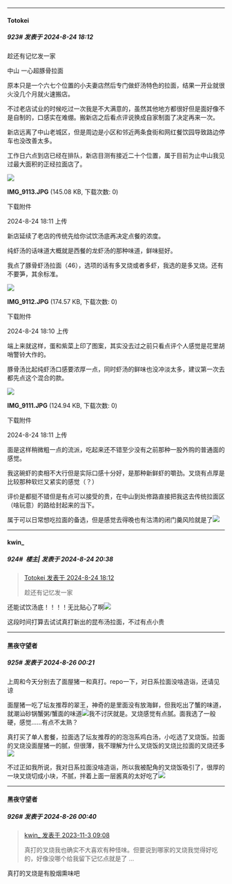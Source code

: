 ﻿
*****

####  Totokei  
##### 923#       发表于 2024-8-24 18:12

趁还有记忆发一家

中山 一心超豚骨拉面

原本只是一个六七个位置的小夫妻店然后专门做虾汤特色的拉面，结果一开业就很火没几个月就火速搬店。

不过老店试业的时候吃过一次我是不大满意的，虽然其他地方都很好但是面好像不是自制的，口感实在难绷。搬新店之后看点评说换成自家制面了决定再来一次。

新店远离了中山老城区，但是周边是小区和邻近两条食街和网红餐饮园导致路边停车也没改善太多。

工作日六点到店已经在排队，新店目测有接近二十个位置，属于目前为止中山我见过最大面积的正经拉面店了。

<img src="https://img.saraba1st.com/forum/202408/24/181102d8ci1636i802s346.jpg" referrerpolicy="no-referrer">

<strong>IMG_9113.JPG</strong> (145.08 KB, 下载次数: 0)

下载附件

2024-8-24 18:11 上传

新店延续了老店的传统先给你试饮汤底再决定点餐的浓度。

纯虾汤的话味道大概就是西餐的龙虾汤的那种味道，鲜味挺好。

我点了豚骨虾汤拉面（46），选项的话有多叉烧或者多虾，我选的是多叉烧。还有不要笋，其余标准。

<img src="https://img.saraba1st.com/forum/202408/24/181049sf3z3qvq2372zv2v.jpg" referrerpolicy="no-referrer">

<strong>IMG_9112.JPG</strong> (174.57 KB, 下载次数: 0)

下载附件

2024-8-24 18:10 上传

端上来就这样，蛋和紫菜上印了图案，其实没去过之前只看点评个人感觉是花里胡哨警铃大作的。

豚骨汤比起纯虾汤口感要浓厚一点，同时虾汤的鲜味也没冲淡太多，建议第一次去都先点这个混合的款。

<img src="https://img.saraba1st.com/forum/202408/24/181140nqw080gk8evouu7k.jpg" referrerpolicy="no-referrer">

<strong>IMG_9111.JPG</strong> (124.94 KB, 下载次数: 0)

下载附件

2024-8-24 18:11 上传

面是这样稍微粗一点的流派，吃起来还不错至少没有之前那种一股外购的普通面的感觉。

我这碗虾的卖相不大行但是实际口感十分好，是那种新鲜虾的嚼劲。叉烧有点厚是比较那种软烂又紧实的感觉（？）

评价是都挺不错但是有点可以接受的贵，在中山到处修路直接把我这去传统拉面区（啥玩意）的路给封起来的当下。

属于可以日常想吃拉面的备选，但是感觉去得晚也有沽清的闭门羹风险就是了<img src="https://static.saraba1st.com/image/smiley/face2017/068.png" referrerpolicy="no-referrer">


*****

####  kwin_  
##### 924#         楼主| 发表于 2024-8-24 20:38

<blockquote><a href="httphttps://bbs.saraba1st.com/2b/forum.php?mod=redirect&amp;goto=findpost&amp;pid=66001875&amp;ptid=1971370" target="_blank">Totokei 发表于 2024-8-24 18:12</a>

趁还有记忆发一家</blockquote>
还能试饮汤底！！！！无比贴心了啊<img src="https://static.saraba1st.com/image/smiley/face2017/057.png" referrerpolicy="no-referrer">

这段时间打算去试试真打新出的昆布汤拉面，不过有点小贵


*****

####  黑夜守望者  
##### 925#       发表于 2024-8-26 00:21

上周和今天分别去了面屋猪一和真打。repo一下，对日系拉面没啥造诣，还请见谅

面屋猪一吃了坛友推荐的翠王，神奇的是里面没有放海鲜，但我吃出了蟹的味道，就潮汕砂锅蟹粥/蟹面的味道<img src="https://static.saraba1st.com/image/smiley/face2017/068.png" referrerpolicy="no-referrer">我不讨厌就是。叉烧感觉有点腻。面我选了一般硬，感觉......有点不太熟？

真打买了单人套餐，拉面选了坛友推荐的的泡泡系鸡白汤，小吃选了叉烧饭。拉面的叉烧没面屋猪一的腻，但很薄，我不理解为什么叉烧饭的叉烧比拉面的叉烧还多<img src="https://static.saraba1st.com/image/smiley/face2017/068.png" referrerpolicy="no-referrer">

不过正如我所说，我对日系拉面没啥造诣，所以我被配角的叉烧饭吸引了，很厚的一块叉烧切成小块，不腻，拌着上面一层酱真的太好吃了<img src="https://static.saraba1st.com/image/smiley/face2017/161.png" referrerpolicy="no-referrer">


*****

####  黑夜守望者  
##### 926#       发表于 2024-8-26 00:40

<blockquote><a href="httphttps://bbs.saraba1st.com/2b/forum.php?mod=redirect&amp;goto=findpost&amp;pid=62921757&amp;ptid=1971370" target="_blank">kwin_ 发表于 2023-11-3 09:08</a>

真打的叉烧我也确实不大喜欢有种怪味。但要说到哪家的叉烧我觉得好吃的，好像没哪个给我留下记忆点就是了 ...</blockquote>
真打的叉烧是有股烟熏味吧

